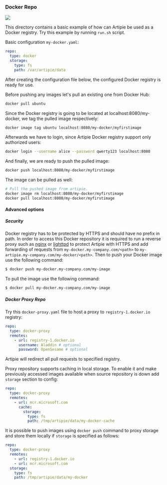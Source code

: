### Docker Repo

![](https://github.com/artipie/artipie/workflows/Proof::docker/badge.svg)

This directory contains a basic example of how can Artipie be used as a Docker registry.
Try this example by running `run.sh` script.

Basic configuration `my-docker.yaml`:

```yaml
repo:
  type: docker
  storage:
    type: fs
    path: /var/artipie/data
```

After creating the configuration file below, the configured Docker registry is ready for use.

Before pushing any images let's pull an existing one from Docker Hub:

```bash
docker pull ubuntu
```

Since the Docker registry is going to be located at localhost:8080/my-docker, we tag the pulled
image respectively:

```bash
docker image tag ubuntu localhost:8080/my-docker/myfirstimage
```

Afterwards we have to login, since Artipie Docker registry support only authorized users:

```bash
docker login --username alice --password qwerty123 localhost:8080
```

And finally, we are ready to push the pulled image:

```bash
docker push localhost:8080/my-docker/myfirstimage
```

The image can be pulled as well:

```bash
# Pull the pushed image from artipie.
docker image rm localhost:8080/my-docker/myfirstimage
docker pull localhost:8080/my-docker/myfirstimage
```

#### Advanced options

##### Security

Docker registry has to be protected by HTTPS and should have no prefix in path.
In order to access this Docker repository it is required to run a reverse proxy such as
[nginx](https://nginx.org/) or [lighttpd](https://www.lighttpd.net/) to protect Artipie
with HTTPS and add forwarding of requests from `my-docker.my-company.com/<path>` to
`my-artipie.my-company.com/my-docker/<path>`.
Then to push your Docker image use the following command:

```bash
$ docker push my-docker.my-company.com/my-image
```

To pull the image use the following command:

```bash
$ docker pull my-docker.my-company.com/my-image
```

##### Docker Proxy Repo

Try this `docker-proxy.yaml` file to host a proxy to `registry-1.docker.io` registry:

```yaml
repo:
  type: docker-proxy
  remotes:
    - url: registry-1.docker.io
      username: Aladdin # optional
      password: OpenSesame # optional
```

Artipie will redirect all pull requests to specified registry.

Proxy repository supports caching in local storage.
To enable it and make previously accessed images available when source repository is down 
add `storage` section to config:

```yaml
repo:
  type: docker-proxy
  remotes:
    - url: mcr.microsoft.com
      cache:
        storage:
          type: fs
          path: /tmp/artipie/data/my-docker-cache
```

It is possible to push images using `docker push` command to proxy storage
and store them locally if `storage` is specified as follows:

```yaml
repo:
  type: docker-proxy
  remotes:
    - url: registry-1.docker.io
    - url: mcr.microsoft.com
  storage:
    type: fs
    path: /tmp/artipie/data/my-docker
```
